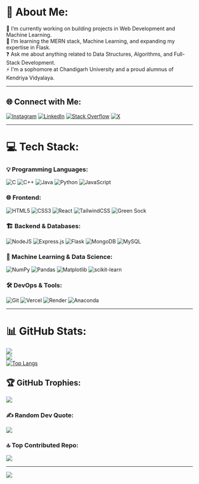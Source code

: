 # 💫 About Me:

🔭 I’m currently working on building projects in Web Development and Machine Learning.<br>
🌱 I’m learning the MERN stack, Machine Learning, and expanding my expertise in Flask.<br>
❓ Ask me about anything related to Data Structures, Algorithms, and Full-Stack Development.<br>
⚡ I'm a sophomore at Chandigarh University and a proud alumnus of Kendriya Vidyalaya.

---

## 🌐 Connect with Me:
[![Instagram](https://img.shields.io/badge/Instagram-%23E4405F.svg?logo=Instagram&logoColor=white)](https://instagram.com/ayushpremrocks)
[![LinkedIn](https://img.shields.io/badge/LinkedIn-%230077B5.svg?logo=linkedin&logoColor=white)](https://linkedin.com/in/ayushpremrocks)
[![Stack Overflow](https://img.shields.io/badge/-Stackoverflow-FE7A16?logo=stack-overflow&logoColor=white)](https://stackoverflow.com/users/ayushpremrocks)
[![X](https://img.shields.io/badge/X-black.svg?logo=X&logoColor=white)](https://x.com/ayushpremrocks)

---

# 💻 Tech Stack:
### 💡 Programming Languages:
![C](https://img.shields.io/badge/c-%2300599C.svg?style=for-the-badge&logo=c&logoColor=white)
![C++](https://img.shields.io/badge/c++-%2300599C.svg?style=for-the-badge&logo=c%2B%2B&logoColor=white)
![Java](https://img.shields.io/badge/java-%23ED8B00.svg?style=for-the-badge&logo=openjdk&logoColor=white)
![Python](https://img.shields.io/badge/python-3670A0?style=for-the-badge&logo=python&logoColor=ffdd54)
![JavaScript](https://img.shields.io/badge/javascript-%23323330.svg?style=for-the-badge&logo=javascript&logoColor=%23F7DF1E)

### 🌐 Frontend:
![HTML5](https://img.shields.io/badge/html5-%23E34F26.svg?style=for-the-badge&logo=html5&logoColor=white)
![CSS3](https://img.shields.io/badge/css3-%231572B6.svg?style=for-the-badge&logo=css3&logoColor=white)
![React](https://img.shields.io/badge/react-%2320232a.svg?style=for-the-badge&logo=react&logoColor=%2361DAFB)
![TailwindCSS](https://img.shields.io/badge/tailwindcss-%2338B2AC.svg?style=for-the-badge&logo=tailwind-css&logoColor=white)
![Green Sock](https://img.shields.io/badge/green%20sock-88CE02?style=for-the-badge&logo=greensock&logoColor=white)

### 🏗️ Backend & Databases:
![NodeJS](https://img.shields.io/badge/node.js-6DA55F?style=for-the-badge&logo=node.js&logoColor=white)
![Express.js](https://img.shields.io/badge/express.js-%23404d59.svg?style=for-the-badge&logo=express&logoColor=%2361DAFB)
![Flask](https://img.shields.io/badge/flask-%23000.svg?style=for-the-badge&logo=flask&logoColor=white)
![MongoDB](https://img.shields.io/badge/MongoDB-%234ea94b.svg?style=for-the-badge&logo=mongodb&logoColor=white)
![MySQL](https://img.shields.io/badge/mysql-4479A1.svg?style=for-the-badge&logo=mysql&logoColor=white)

### 🤖 Machine Learning & Data Science:
![NumPy](https://img.shields.io/badge/numpy-%23013243.svg?style=for-the-badge&logo=numpy&logoColor=white)
![Pandas](https://img.shields.io/badge/pandas-%23150458.svg?style=for-the-badge&logo=pandas&logoColor=white)
![Matplotlib](https://img.shields.io/badge/Matplotlib-%23ffffff.svg?style=for-the-badge&logo=Matplotlib&logoColor=black)
![scikit-learn](https://img.shields.io/badge/scikit--learn-%23F7931E.svg?style=for-the-badge&logo=scikit-learn&logoColor=white)

### 🛠️ DevOps & Tools:
![Git](https://img.shields.io/badge/git-%23F05033.svg?style=for-the-badge&logo=git&logoColor=white)
![Vercel](https://img.shields.io/badge/vercel-%23000000.svg?style=for-the-badge&logo=vercel&logoColor=white)
![Render](https://img.shields.io/badge/Render-%46E3B7.svg?style=for-the-badge&logo=render&logoColor=white)
![Anaconda](https://img.shields.io/badge/Anaconda-%2344A833.svg?style=for-the-badge&logo=anaconda&logoColor=white)

---

# 📊 GitHub Stats:
![](https://github-readme-stats.vercel.app/api?username=ayushpremrocks&theme=dark&hide_border=false&include_all_commits=true&count_private=true)<br/>
![](https://github-readme-streak-stats.herokuapp.com/?user=ayushpremrocks&theme=dark&hide_border=false)<br/>
[![Top Langs](https://github-readme-stats.vercel.app/api/top-langs/?username=Ayushpremrocks&layout=compact&theme=dark&hide_border=false&include_all_commits=true&count_private=true)](https://github.com/anuraghazra/github-readme-stats)

## 🏆 GitHub Trophies:
![](https://github-profile-trophy.vercel.app/?username=ayushpremrocks&theme=onedark&no-frame=false&no-bg=true&margin-w=4)

### ✍️ Random Dev Quote:
![](https://quotes-github-readme.vercel.app/api?type=horizontal&theme=radical)

### 🔝 Top Contributed Repo:
![](https://github-contributor-stats.vercel.app/api?username=ayushpremrocks&limit=5&theme=dark&combine_all_yearly_contributions=true)

---
[![](https://visitcount.itsvg.in/api?id=ayushpremrocks&icon=0&color=0)](https://visitcount.itsvg.in)

